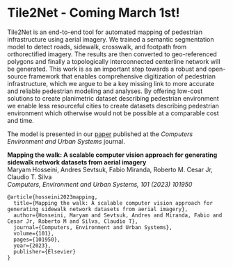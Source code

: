 # Tile2Net - Coming March 1st! 

Tile2Net is an end-to-end tool for automated mapping of pedestrian infrastructure using aerial imagery. We trained a semantic segmentation model to detect roads, sidewalk, crosswalk, and footpath from orthorectified imagery. The results are then converted to geo-referenced polygons and finally a topologically interconnected centerline network will be generated. This work is as an important step towards a robust and open-source framework that enables comprehensive digitization of pedestrian infrastructure, which we argue to be a key missing link to more accurate and reliable pedestrian modeling and analyses. By offering low-cost solutions to create planimetric dataset describing pedestrian environment we enable less resourceful cities to create datasets describing pedestrian environment which otherwise would not be possible at a comparable cost and time.


The model is presented in our [paper](https://www.sciencedirect.com/science/article/pii/S0198971523000133) published at the *Computers Environment and Urban Systems* journal.

**Mapping the walk: A scalable computer vision approach for generating sidewalk network datasets from aerial imagery**\
Maryam Hosseini, Andres Sevtsuk, Fabio Miranda, Roberto M. Cesar Jr, Claudio T. Silva\
*Computers, Environment and Urban Systems, 101 (2023) 101950*

```
@article{hosseini2023mapping,
  title={Mapping the walk: A scalable computer vision approach for generating sidewalk network datasets from aerial imagery},
  author={Hosseini, Maryam and Sevtsuk, Andres and Miranda, Fabio and Cesar Jr, Roberto M and Silva, Claudio T},
  journal={Computers, Environment and Urban Systems},
  volume={101},
  pages={101950},
  year={2023},
  publisher={Elsevier}
}
```

